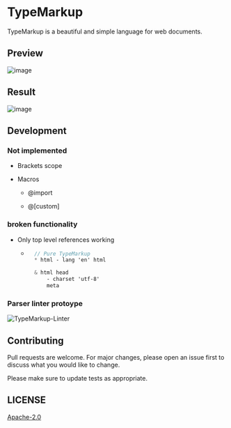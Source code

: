 # **TypeMarkup**

TypeMarkup is a beautiful and simple language for web documents.

## **Preview**

![image](https://user-images.githubusercontent.com/78381898/190880900-34dd2da4-af8e-4165-8346-6993b77429ea.png)

## **Result**

![image](https://user-images.githubusercontent.com/78381898/190880949-b7093267-2751-42d1-9291-cfd3654df293.png)

## **Development**

### **Not implemented**

- Brackets scope

- Macros

    + @import

    + @[custom]

### **broken functionality**

- Only top level references working

    + ```scss
        // Pure TypeMarkup
        * html - lang 'en' html

        & html head
            - charset 'utf-8'
            meta
        ```

### **Parser linter protoype**

![TypeMarkup-Linter](https://user-images.githubusercontent.com/78381898/235048516-61f2a43e-b332-4d04-89d0-f24799282877.png)


## **Contributing**

Pull requests are welcome. For major changes, please open an issue first to
discuss what you would like to change.

Please make sure to update tests as appropriate.

## **LICENSE**

[Apache-2.0](https://www.apache.org/licenses/)
